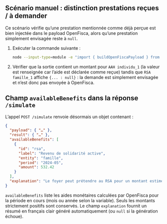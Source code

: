 ## Scénario manuel : distinction prestations reçues / à demander

Ce scénario vérifie qu’une prestation mentionnée comme déjà perçue est bien
injectée dans le payload OpenFisca, alors qu’une prestation simplement envisagée
reste à `null`.

1. Exécuter la commande suivante :

   ```bash
   node --input-type=module -e "import { buildOpenFiscaPayload } from './src/variables.js'; const payload = buildOpenFiscaPayload({ prestations_recues: [{ beneficiaire: 'demandeur', nom: 'aah', montant: 860 }], prestations_a_demander: [{ beneficiaire: 'menage', nom: 'rsa' }] }); console.log('AAH individu_1:', payload.individus.individu_1.aah); console.log('RSA famille_1:', payload.familles.famille_1.rsa);"
   ```

2. Vérifier que la sortie contient un montant pour `AAH individu_1` (la valeur
   est renseignée car l’aide est déclarée comme reçue) tandis que
   `RSA famille_1` affiche `{... : null}` : la demande est simplement envisagée
   et n’est donc pas envoyée à OpenFisca.

## Champ `availableBenefits` dans la réponse `/simulate`

L’appel `POST /simulate` renvoie désormais un objet contenant :

```json
{
  "payload": { "…" },
  "result": { "…" },
  "availableBenefits": [
    {
      "id": "rsa",
      "label": "Revenu de solidarité active",
      "entity": "famille",
      "period": "2024-05",
      "amount": 532.42
    }
  ],
  "explanation": "Le foyer peut prétendre au RSA pour un montant estimé à 532,42 € par mois…"
}
```

`availableBenefits` liste les aides monétaires calculées par OpenFisca pour la
période en cours (mois ou année selon la variable). Seuls les montants
strictement positifs sont conservés. Le champ `explanation` fournit un résumé en
français clair généré automatiquement (ou `null` si la génération échoue).
